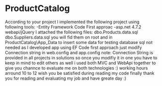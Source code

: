 # ProductCatalog
According to your project I implemented the following project using following tools:
-Entity Framework Code First approac
-asp.net 4.7.2 webapi/jQuery
I attached the following files:
	dbo.Products.data.sql
	dbo.Suppliers.data.sql
	you will fid them on root and in ProductCatalog\App_Data
to insert some data for testing
database sql not needed as I developed app using EF Code first approach
just modify Connection string in web.config and app.config
note: Connection String is provided in all projects in solutions so once you modifiy it in one you have to keep in mind to edit others as well
i used both MVC and WebApi together to give you channce to evaluate me on both technologies :)
working hours arround 10 to 12
wish you be satisfied during reading my code
finally thank you for reading and evaluating my job and have greate day :)
